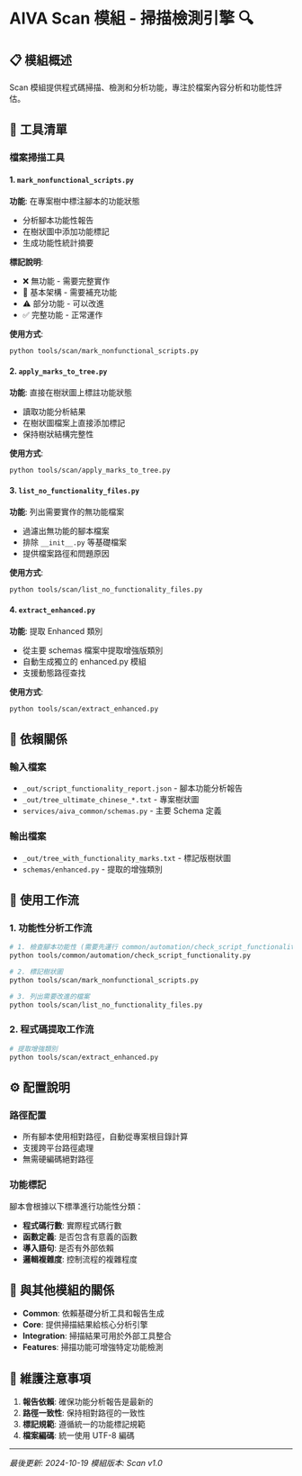 # AIVA Scan 模組 - 掃描檢測引擎 🔍

## 📋 模組概述

Scan 模組提供程式碼掃描、檢測和分析功能，專注於檔案內容分析和功能性評估。

## 🔧 工具清單

### 檔案掃描工具

#### 1. `mark_nonfunctional_scripts.py`
**功能**: 在專案樹中標注腳本的功能狀態
- 分析腳本功能性報告
- 在樹狀圖中添加功能標記
- 生成功能性統計摘要

**標記說明**:
- ❌ 無功能 - 需要完整實作
- 🔶 基本架構 - 需要補充功能  
- ⚠️ 部分功能 - 可以改進
- ✅ 完整功能 - 正常運作

**使用方式**:
```bash
python tools/scan/mark_nonfunctional_scripts.py
```

#### 2. `apply_marks_to_tree.py`
**功能**: 直接在樹狀圖上標註功能狀態
- 讀取功能分析結果
- 在樹狀圖檔案上直接添加標記
- 保持樹狀結構完整性

**使用方式**:
```bash
python tools/scan/apply_marks_to_tree.py
```

#### 3. `list_no_functionality_files.py`
**功能**: 列出需要實作的無功能檔案
- 過濾出無功能的腳本檔案
- 排除 `__init__.py` 等基礎檔案
- 提供檔案路徑和問題原因

**使用方式**:
```bash
python tools/scan/list_no_functionality_files.py
```

#### 4. `extract_enhanced.py`
**功能**: 提取 Enhanced 類別
- 從主要 schemas 檔案中提取增強版類別
- 自動生成獨立的 enhanced.py 模組
- 支援動態路徑查找

**使用方式**:
```bash
python tools/scan/extract_enhanced.py
```

## 📂 依賴關係

### 輸入檔案
- `_out/script_functionality_report.json` - 腳本功能分析報告
- `_out/tree_ultimate_chinese_*.txt` - 專案樹狀圖
- `services/aiva_common/schemas.py` - 主要 Schema 定義

### 輸出檔案
- `_out/tree_with_functionality_marks.txt` - 標記版樹狀圖
- `schemas/enhanced.py` - 提取的增強類別

## 🚀 使用工作流

### 1. 功能性分析工作流
```bash
# 1. 檢查腳本功能性 (需要先運行 common/automation/check_script_functionality.py)
python tools/common/automation/check_script_functionality.py

# 2. 標記樹狀圖
python tools/scan/mark_nonfunctional_scripts.py

# 3. 列出需要改進的檔案
python tools/scan/list_no_functionality_files.py
```

### 2. 程式碼提取工作流
```bash
# 提取增強類別
python tools/scan/extract_enhanced.py
```

## ⚙️ 配置說明

### 路徑配置
- 所有腳本使用相對路徑，自動從專案根目錄計算
- 支援跨平台路徑處理
- 無需硬編碼絕對路徑

### 功能標記
腳本會根據以下標準進行功能性分類：
- **程式碼行數**: 實際程式碼行數
- **函數定義**: 是否包含有意義的函數
- **導入語句**: 是否有外部依賴
- **邏輯複雜度**: 控制流程的複雜程度

## 🔗 與其他模組的關係

- **Common**: 依賴基礎分析工具和報告生成
- **Core**: 提供掃描結果給核心分析引擎
- **Integration**: 掃描結果可用於外部工具整合
- **Features**: 掃描功能可增強特定功能檢測

## 📝 維護注意事項

1. **報告依賴**: 確保功能分析報告是最新的
2. **路徑一致性**: 保持相對路徑的一致性
3. **標記規範**: 遵循統一的功能標記規範
4. **檔案編碼**: 統一使用 UTF-8 編碼

---

*最後更新: 2024-10-19*
*模組版本: Scan v1.0*